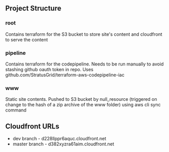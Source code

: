 ## Project Structure

### root
Contains terraform for the S3 bucket to store site's content and cloudfront to serve the content

### pipeline
Contains terraform for the codepipeline. Needs to be run manually to avoid stashing github oauth token in repo. Uses github.com/StratusGrid/terraform-aws-codepipeline-iac

### www
Static site contents. Pushed to S3 bucket by null_resource (triggered on change to the hash of a zip archive of the www folder) using aws cli sync command

## Cloudfront URLs

- dev branch - d228llppr6aquc.cloudfront.net
- master branch - d382xyzra61aim.cloudfront.net
